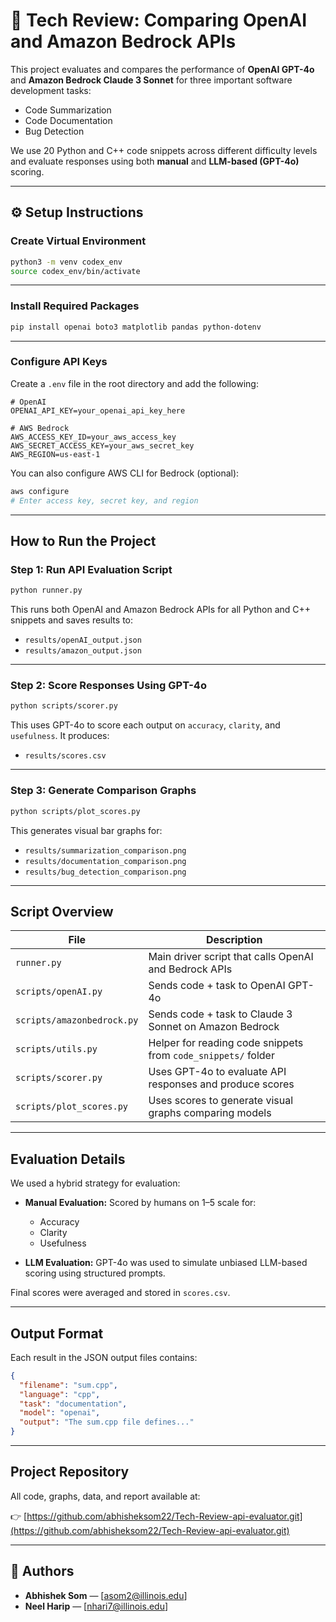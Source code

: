 # 🧠 Tech Review: Comparing OpenAI and Amazon Bedrock APIs

This project evaluates and compares the performance of **OpenAI GPT-4o** and **Amazon Bedrock Claude 3 Sonnet** for three important software development tasks:

- Code Summarization  
- Code Documentation  
- Bug Detection  

We use 20 Python and C++ code snippets across different difficulty levels and evaluate responses using both **manual** and **LLM-based (GPT-4o)** scoring.

---

## ⚙️ Setup Instructions

### Create Virtual Environment

```bash
python3 -m venv codex_env
source codex_env/bin/activate
```

---

### Install Required Packages

```bash
pip install openai boto3 matplotlib pandas python-dotenv
```

---

### Configure API Keys

Create a `.env` file in the root directory and add the following:

```dotenv
# OpenAI
OPENAI_API_KEY=your_openai_api_key_here

# AWS Bedrock
AWS_ACCESS_KEY_ID=your_aws_access_key
AWS_SECRET_ACCESS_KEY=your_aws_secret_key
AWS_REGION=us-east-1
```

You can also configure AWS CLI for Bedrock (optional):

```bash
aws configure
# Enter access key, secret key, and region
```

---

## How to Run the Project

### Step 1: Run API Evaluation Script

```bash
python runner.py
```

This runs both OpenAI and Amazon Bedrock APIs for all Python and C++ snippets and saves results to:
- `results/openAI_output.json`
- `results/amazon_output.json`

---

### Step 2: Score Responses Using GPT-4o

```bash
python scripts/scorer.py
```

This uses GPT-4o to score each output on `accuracy`, `clarity`, and `usefulness`. It produces:
- `results/scores.csv`

---

### Step 3: Generate Comparison Graphs

```bash
python scripts/plot_scores.py
```

This generates visual bar graphs for:
- `results/summarization_comparison.png`
- `results/documentation_comparison.png`
- `results/bug_detection_comparison.png`

---

## Script Overview

| File | Description |
|------|-------------|
| `runner.py` | Main driver script that calls OpenAI and Bedrock APIs |
| `scripts/openAI.py` | Sends code + task to OpenAI GPT-4o |
| `scripts/amazonbedrock.py` | Sends code + task to Claude 3 Sonnet on Amazon Bedrock |
| `scripts/utils.py` | Helper for reading code snippets from `code_snippets/` folder |
| `scripts/scorer.py` | Uses GPT-4o to evaluate API responses and produce scores |
| `scripts/plot_scores.py` | Uses scores to generate visual graphs comparing models |

---

## Evaluation Details

We used a hybrid strategy for evaluation:

- **Manual Evaluation:** Scored by humans on 1–5 scale for:
  - Accuracy
  - Clarity
  - Usefulness

- **LLM Evaluation:** GPT-4o was used to simulate unbiased LLM-based scoring using structured prompts.

Final scores were averaged and stored in `scores.csv`.

---

## Output Format

Each result in the JSON output files contains:

```json
{
  "filename": "sum.cpp",
  "language": "cpp",
  "task": "documentation",
  "model": "openai",
  "output": "The sum.cpp file defines..."
}
```

---

## Project Repository

All code, graphs, data, and report available at:

👉 [https://github.com/abhisheksom22/Tech-Review-api-evaluator.git](https://github.com/abhisheksom22/Tech-Review-api-evaluator.git)

---

## 👥 Authors

- **Abhishek Som** — [asom2@illinois.edu]  
- **Neel Harip** — [nhari7@illinois.edu]
